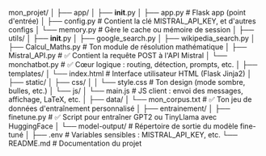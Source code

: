 mon_projet/
│
├── app/
│   ├── __init__.py
│   ├── app.py               # Flask app (point d'entrée)
│   ├── config.py            # Contient la clé MISTRAL_API_KEY, et d'autres configs
│   └── memory.py            # Gère le cache ou mémoire de session
│
├── utils/
│   ├── __init__.py
│   ├── google_search.py
│   ├── wikipedia_search.py
│   ├── Calcul_Maths.py      # Ton module de résolution mathématique
│   ├── Mistral_API.py       # ✅ Contient la requête POST à l'API Mistral
│   └── monchatbot.py        # ✅ Cœur logique : routing, détection, prompts, etc.
│
├── templates/
│   └── index.html           # Interface utilisateur HTML (Flask Jinja2)
│
├── static/
│   ├── css/
│   │   └── style.css        # Ton design (mode sombre, bulles, etc.)
│   └── js/
│       └── main.js          # JS client : envoi des messages, affichage, LaTeX, etc.
│
├── data/
│   └── mon_corpus.txt       # ✅ Ton jeu de données d'entraînement personnalisé
│
├── entrainement/ 
│   ├── finetune.py          # ✅ Script pour entraîner GPT2 ou TinyLlama avec HuggingFace
│   └── model-output/        # Répertoire de sortie du modèle fine-tuné
│
├── .env                     # Variables sensibles : MISTRAL_API_KEY, etc.
└── README.md                # Documentation du projet
